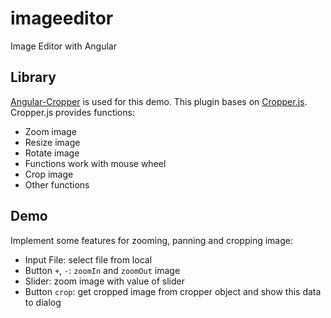# imageeditor

Image Editor with Angular

## Library
[Angular-Cropper](https://github.com/matheusdavidson/angular-cropperjs) is used for this demo. This plugin bases on [Cropper.js](https://github.com/fengyuanchen/cropperjs). Cropper.js provides functions:
* Zoom image
* Resize image
* Rotate image
* Functions work with mouse wheel
* Crop image
* Other functions

## Demo
Implement some features for zooming, panning and cropping image:
* Input File: select file from local
* Button `+`, `-`: `zoomIn` and `zoomOut` image
* Slider: zoom image with value of slider
* Button `crop`: get cropped image from cropper object and show this data to dialog